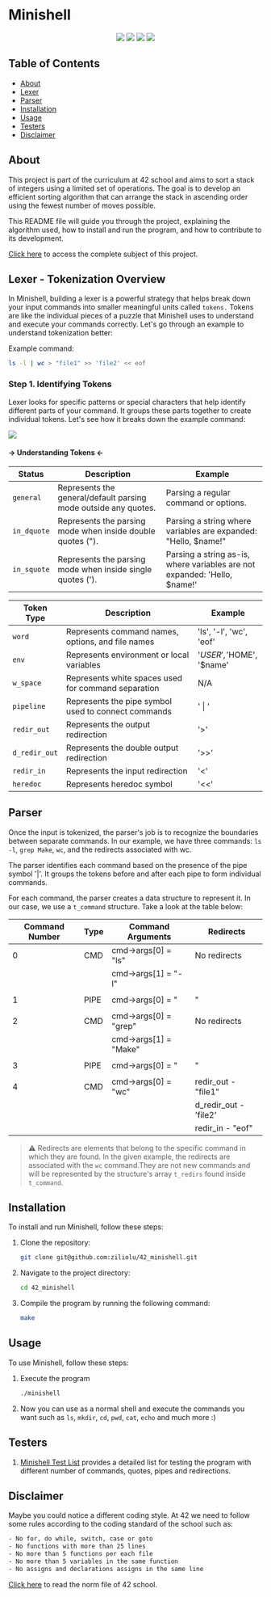 # Minishell

<p align="center">
  <img src="https://img.shields.io/github/languages/top/ziliolu/42_push_swap?color=#FFFFFF&style=flat-square" />
  <img src="https://img.shields.io/badge/score-100%20%2F%20100-success?color=#FFFFFF&style=flat-square" />
  <img src="https://img.shields.io/badge/status-finished-success?color=#FFFFFF&style=flat-square" />
  <img src="https://img.shields.io/github/last-commit/ziliolu/42_push_swap?color=#FFFFFF&style=flat-square" />
</p>

## Table of Contents

- [About](#about)
- [Lexer](#lexer)
- [Parser](#parser)
- [Installation](#installation)
- [Usage](#usage)
- [Testers](#testers)
- [Disclaimer](#disclaimer)

## About

This project is part of the curriculum at 42 school and aims to sort a stack of integers using a limited set of operations. The goal is to develop an efficient sorting algorithm that can arrange the stack in ascending order using the fewest number of moves possible.

This README file will guide you through the project, explaining the algorithm used, how to install and run the program, and how to contribute to its development.

[Click here](https://github.com/ziliolu/42_push_swap/blob/main/push_swap.pdf) to access the complete subject of this project.

## Lexer - Tokenization Overview
In Minishell, building a lexer is a powerful strategy that helps break down your input commands into smaller meaningful units called `tokens.` Tokens are like the individual pieces of a puzzle that Minishell uses to understand and execute your commands correctly. Let's go through an example to understand tokenization better:

Example command:
```bash
ls -l | wc > "file1" >> 'file2' << eof
```
### Step 1. Identifying Tokens

Lexer looks for specific patterns or special characters that help identify different parts of your command. It groups these parts together to create individual tokens. Let's see how it breaks down the example command:

<img src="https://github.com/ziliolu/42_minishell/blob/main/info/lexer.png?raw=true"/>

#### -> Understanding Tokens <-

| Status         | Description                                                                                     | Example                                               |
|----------------|-------------------------------------------------------------------------------------------------|-------------------------------------------------------|
| `general`        | Represents the general/default parsing mode outside any quotes.                                 | Parsing a regular command or options.                |
| `in_dquote`    | Represents the parsing mode when inside double quotes (").                                      | Parsing a string where variables are expanded: "Hello, $name!"  |
| `in_squote`    | Represents the parsing mode when inside single quotes (').                                      | Parsing a string as-is, where variables are not expanded: 'Hello, $name!' |

| Token Type  | Description                                             | Example      |
|-------------|---------------------------------------------------------|--------------|
| `word`        | Represents command names, options, and file names      | 'ls', '-l', 'wc', 'eof' |
| `env`         | Represents environment or local variables              | '$USER', '$HOME', '$name' | 
| `w_space`     | Represents white spaces used for command separation    | N/A          |
| `pipeline`    | Represents the pipe symbol used to connect commands    | ' \| '       |
| `redir_out`   | Represents the output redirection                      | '>'          |
| `d_redir_out` | Represents the double output redirection               | '>>'         |
| `redir_in`    | Represents the input redirection                       | '<'          |
| `heredoc`     | Represents heredoc symbol                              | '<<'         |


## Parser
Once the input is tokenized, the parser's job is to recognize the boundaries between separate commands. In our example, we have three commands: `ls -l`, `grep Make`, `wc`, and the redirects associated with wc.

The parser identifies each command based on the presence of the pipe symbol '|'. It groups the tokens before and after each pipe to form individual commands.

For each command, the parser creates a data structure to represent it. In our case, we use a `t_command` structure. Take a look at the table below:

| Command Number | Type       | Command Arguments      | Redirects                             |
|----------------|------------|------------------------|---------------------------------------|
| 0              | CMD        | cmd->args[0] = "ls"    | No redirects                          |
|                |            | cmd->args[1] = "-l"    |                                       |
|                |            |                        |                                       |
| 1              | PIPE       | cmd->args[0] = "|"     | No redirects                          |
|                |            |                        |                                       |
| 2              | CMD        | cmd->args[0] = "grep"  | No redirects                          |
|                |            | cmd->args[1] = "Make"  |                                       |
|                |            |                        |                                       |
| 3              | PIPE       | cmd->args[0] = "|"     | No redirects                          |
|                |            |                        |                                       |
| 4              | CMD        | cmd->args[0] = "wc"    | redir_out - "file1"                   |
|                |            |                        | d_redir_out - 'file2'                 |
|                |            |                        | redir_in - "eof"                      |


> **⚠️** Redirects are elements that belong to the specific command in
> which they are found. In the given example, the redirects are associated
> with the `wc` command.They are not new commands and will be represented
> by the structure's array `t_redirs` found inside `t_command`.

## Installation

To install and run Minishell, follow these steps:

1. Clone the repository:
   ```bash
   git clone git@github.com:ziliolu/42_minishell.git
2. Navigate to the project directory:
   ```bash
   cd 42_minishell
3. Compile the program by running the following command:
   ```bash
   make 
   
## Usage 
To use Minishell, follow these steps:

1. Execute the program
   ```bash
   ./minishell
2. Now you can use as a normal shell and execute the commands you want such as `ls`, `mkdir`, `cd`, `pwd`, `cat`, `echo` and much more :) 

## Testers 

1. [Minishell Test List](https://github.com/o-reo/push_swap_visualizer) provides a detailed list for testing the program with different number of commands, quotes, pipes and redirections.

## Disclaimer

Maybe you could notice a different coding style.
At 42 we need to follow some rules according to the coding standard of the school such as:

```bash
- No for, do while, switch, case or goto 
- No functions with more than 25 lines 
- No more than 5 functions per each file
- No more than 5 variables in the same function
- No assigns and declarations assigns in the same line
```
[Click here](https://github.com/MagicHatJo/-42-Norm/blob/master/norme.en.pdf) to read the norm file of 42 school. 
